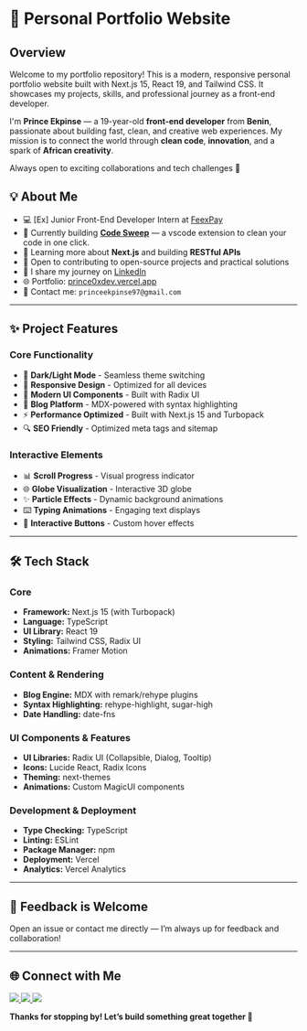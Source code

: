 # 🚀 Personal Portfolio Website

## Overview

Welcome to my portfolio repository! This is a modern, responsive personal portfolio website built with Next.js 15, React 19, and Tailwind CSS. It showcases my projects, skills, and professional journey as a front-end developer.

I'm **Prince Ekpinse** — a 19-year-old **front-end developer** from **Benin**, passionate about building fast, clean, and creative web experiences. My mission is to connect the world through **clean code**, **innovation**, and a spark of **African creativity**.

Always open to exciting collaborations and tech challenges 🚀

## 💡 About Me

- 💻 [Ex] Junior Front-End Developer Intern at [FeexPay](https://feexpay.me/)
- 🔭 Currently building [**Code Sweep**](https://github.com/prince0xdev/code-sweap) — a vscode extension to clean your code in one click.
- 🌱 Learning more about **Next.js** and building **RESTful APIs**  
- 🤝 Open to contributing to open-source projects and practical solutions  
- 📝 I share my journey on [LinkedIn](https://www.linkedin.com/in/prince-ekpinse/)  
- 🌐 Portfolio: [prince0xdev.vercel.app](https://prince0xdev.vercel.app)  
- 📩 Contact me: `princeekpinse97@gmail.com`

---

## ✨ Project Features

### Core Functionality
- 🌙 **Dark/Light Mode** - Seamless theme switching
- 📱 **Responsive Design** - Optimized for all devices
- 🎨 **Modern UI Components** - Built with Radix UI
- 📝 **Blog Platform** - MDX-powered with syntax highlighting
- ⚡ **Performance Optimized** - Built with Next.js 15 and Turbopack
- 🔍 **SEO Friendly** - Optimized meta tags and sitemap

### Interactive Elements
- 📊 **Scroll Progress** - Visual progress indicator
- 🌐 **Globe Visualization** - Interactive 3D globe
- ✨ **Particle Effects** - Dynamic background animations
- ⌨️ **Typing Animations** - Engaging text displays
- 🎯 **Interactive Buttons** - Custom hover effects



---

## 🛠️ Tech Stack

### Core
- **Framework:** Next.js 15 (with Turbopack)
- **Language:** TypeScript
- **UI Library:** React 19
- **Styling:** Tailwind CSS, Radix UI
- **Animations:** Framer Motion

### Content & Rendering
- **Blog Engine:** MDX with remark/rehype plugins
- **Syntax Highlighting:** rehype-highlight, sugar-high
- **Date Handling:** date-fns

### UI Components & Features
- **UI Libraries:** Radix UI (Collapsible, Dialog, Tooltip)
- **Icons:** Lucide React, Radix Icons
- **Theming:** next-themes
- **Animations:** Custom MagicUI components

### Development & Deployment
- **Type Checking:** TypeScript
- **Linting:** ESLint
- **Package Manager:** npm
- **Deployment:** Vercel
- **Analytics:** Vercel Analytics

---

## 💬 Feedback is Welcome
Open an issue or contact me directly — I’m always up for feedback and collaboration!

---

## 🌐 Connect with Me
<p>
  <a href="https://www.linkedin.com/in/prince-ekpinse/" target="_blank">
    <img src="https://img.shields.io/badge/LinkedIn-%230077B5.svg?style=for-the-badge&logo=linkedin&logoColor=white" />
  </a>
  <a href="https://github.com/prince0xdev" target="_blank">
    <img src="https://img.shields.io/badge/GitHub-%23181717.svg?style=for-the-badge&logo=github&logoColor=white" />
  </a>
  <a href="https://x.com/prince0xdev" target="_blank">
    <img src="https://img.shields.io/badge/Twitter-%231DA1F2.svg?style=for-the-badge&logo=twitter&logoColor=white" />
  </a>
</p>

**Thanks for stopping by! Let’s build something great together 🚀**
